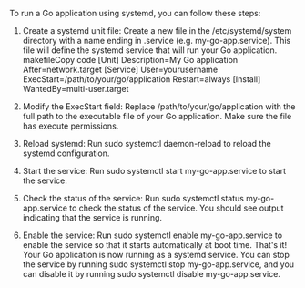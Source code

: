 To run a Go application using systemd, you can follow these steps:

1. Create a systemd unit file: Create a new file in the /etc/systemd/system directory with
a name ending in .service (e.g. my-go-app.service). This file will define the
systemd service that will run your Go application.
makefileCopy code
[Unit]
Description=My Go application
After=network.target
[Service]
User=yourusername
ExecStart=/path/to/your/go/application
Restart=always
[Install]
WantedBy=multi-user.target

2. Modify the ExecStart field: Replace /path/to/your/go/application with the
   full path to the executable file of your Go application. Make sure the file has execute
   permissions.
3. Reload systemd: Run sudo systemctl daemon-reload to reload the systemd
   configuration.
4. Start the service: Run sudo systemctl start my-go-app.service to start the
   service.
5. Check the status of the service: Run sudo systemctl status my-go-app.service
   to check the status of the service. You should see output indicating that the service is running.
6. Enable the service: Run sudo systemctl enable my-go-app.service to enable
  the service so that it starts automatically at boot time.
  That's it! Your Go application is now running as a systemd service. You can stop the service by
  running sudo systemctl stop my-go-app.service, and you can disable it by running
  sudo systemctl disable my-go-app.service.